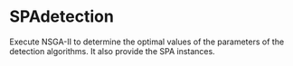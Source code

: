 # SPAdetection
Execute NSGA-II to determine the optimal values of the parameters of the detection algorithms. It also provide the SPA instances. 
